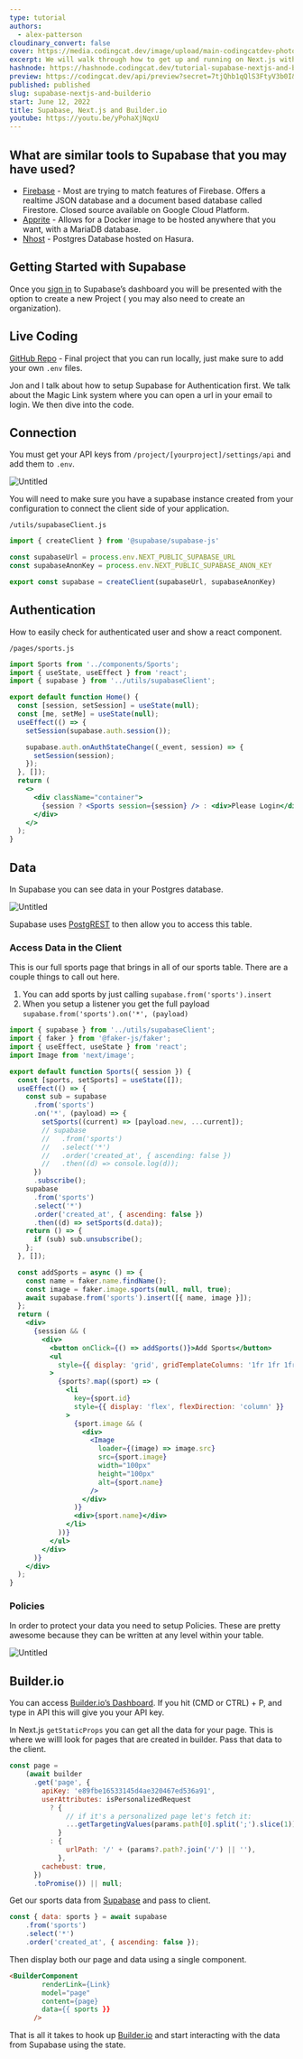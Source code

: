 ```yaml
---
type: tutorial
authors:
  - alex-patterson
cloudinary_convert: false
cover: https://media.codingcat.dev/image/upload/main-codingcatdev-photo/0.0.png
excerpt: We will walk through how to get up and running on Next.js with Supabase. Then we will build UI using http://builder.io/.
hashnode: https://hashnode.codingcat.dev/tutorial-supabase-nextjs-and-builderio
preview: https://codingcat.dev/api/preview?secret=7tjQhb1qQlS3FtyV3b0I&selectionType=tutorial&selectionSlug=supabase-nextjs-and-builderio&_id=5dd332cdc7504b7c98f12dfe63fc7271
published: published
slug: supabase-nextjs-and-builderio
start: June 12, 2022
title: Supabase, Next.js and Builder.io
youtube: https://youtu.be/yPohaXjNqxU
---
```


## What are similar tools to Supabase that you may have used?

- [Firebase](https://firebase.google.com/) - Most are trying to match features of Firebase. Offers a realtime JSON database and a document based database called Firestore. Closed source available on Google Cloud Platform.
- [Apprite](https://appwrite.io/) - Allows for a Docker image to be hosted anywhere that you want, with a MariaDB database.
- [Nhost](https://nhost.io/) - Postgres Database hosted on Hasura.

## Getting Started with Supabase

Once you [sign in](https://app.supabase.com/) to Supabase’s dashboard you will be presented with the option to create a new Project ( you may also need to create an organization).

## Live Coding

[GitHub Repo](https://github.com/codercatdev/supabase-nextjs.git) - Final project that you can run locally, just make sure to add your own `.env` files. 

Jon and I talk about how to setup Supabase for Authentication first. We talk about the Magic Link system where you can open a url in your email to login. We then dive into the code.

## Connection

You must get your API keys from `/project/[yourproject]/settings/api` and add them to `.env`. 

![Untitled](https://media.codingcat.dev/image/upload/v1657636587/main-codingcatdev-photo/44f90b08-4272-458f-b9c3-4888a426ff63.png)

You will need to make sure you have a supabase instance created from your configuration to connect the client side of your application.

`/utils/supabaseClient.js`

```jsx
import { createClient } from '@supabase/supabase-js'

const supabaseUrl = process.env.NEXT_PUBLIC_SUPABASE_URL
const supabaseAnonKey = process.env.NEXT_PUBLIC_SUPABASE_ANON_KEY

export const supabase = createClient(supabaseUrl, supabaseAnonKey)
```

## Authentication

How to easily check for authenticated user and show a react component.

`/pages/sports.js`

```jsx
import Sports from '../components/Sports';
import { useState, useEffect } from 'react';
import { supabase } from '../utils/supabaseClient';

export default function Home() {
  const [session, setSession] = useState(null);
  const [me, setMe] = useState(null);
  useEffect(() => {
    setSession(supabase.auth.session());

    supabase.auth.onAuthStateChange((_event, session) => {
      setSession(session);
    });
  }, []);
  return (
    <>
      <div className="container">
        {session ? <Sports session={session} /> : <div>Please Login</div>}
      </div>
    </>
  );
}
```

## Data

In Supabase you can see data in your Postgres database.

![Untitled](https://media.codingcat.dev/image/upload/v1657636587/main-codingcatdev-photo/1d13ceac-1187-4502-951a-118086192326.png)

Supabase uses [PostgREST](https://postgrest.org/en/stable/) to then allow you to access this table.

### Access Data in the Client

This is our full sports page that brings in all of our sports table. There are a couple things to call out here.

1. You can add sports by just calling `supabase.from('sports').insert`
2. When you setup a listener you get the full payload `supabase.from('sports').on('*', (payload)`

```jsx
import { supabase } from '../utils/supabaseClient';
import { faker } from '@faker-js/faker';
import { useEffect, useState } from 'react';
import Image from 'next/image';

export default function Sports({ session }) {
  const [sports, setSports] = useState([]);
  useEffect(() => {
    const sub = supabase
      .from('sports')
      .on('*', (payload) => {
        setSports((current) => [payload.new, ...current]);
        // supabase
        //   .from('sports')
        //   .select('*')
        //   .order('created_at', { ascending: false })
        //   .then((d) => console.log(d));
      })
      .subscribe();
    supabase
      .from('sports')
      .select('*')
      .order('created_at', { ascending: false })
      .then((d) => setSports(d.data));
    return () => {
      if (sub) sub.unsubscribe();
    };
  }, []);

  const addSports = async () => {
    const name = faker.name.findName();
    const image = faker.image.sports(null, null, true);
    await supabase.from('sports').insert([{ name, image }]);
  };
  return (
    <div>
      {session && (
        <div>
          <button onClick={() => addSports()}>Add Sports</button>
          <ul
            style={{ display: 'grid', gridTemplateColumns: '1fr 1fr 1fr 1fr' }}
          >
            {sports?.map((sport) => (
              <li
                key={sport.id}
                style={{ display: 'flex', flexDirection: 'column' }}
              >
                {sport.image && (
                  <div>
                    <Image
                      loader={(image) => image.src}
                      src={sport.image}
                      width="100px"
                      height="100px"
                      alt={sport.name}
                    />
                  </div>
                )}
                <div>{sport.name}</div>
              </li>
            ))}
          </ul>
        </div>
      )}
    </div>
  );
}
```

### Policies

In order to protect your data you need to setup Policies. These are pretty awesome because they can be written at any level within your table.

![Untitled](https://media.codingcat.dev/image/upload/v1657636587/main-codingcatdev-photo/e61b6631-ecf3-4dcc-a41a-281c090c7ad1.png)

## Builder.io

You can access [Builder.io’s Dashboard](https://builder.io/content). If you hit (CMD or CTRL) + P, and type in API this will give you your API key.

In Next.js `getStaticProps` you can get all the data for your page. This is where we willl look for pages that are created in builder. Pass that data to the client.

```jsx
const page =
    (await builder
      .get('page', {
        apiKey: 'e89fbe16533145d4ae320467ed536a91',
        userAttributes: isPersonalizedRequest
          ? {
              // if it's a personalized page let's fetch it:
              ...getTargetingValues(params.path[0].split(';').slice(1)),
            }
          : {
              urlPath: '/' + (params?.path?.join('/') || ''),
            },
        cachebust: true,
      })
      .toPromise()) || null;
```

Get our sports data from [Supabase](https://supabase.com/) and pass to client.

```jsx
const { data: sports } = await supabase
    .from('sports')
    .select('*')
    .order('created_at', { ascending: false });
```

Then display both our page and data using a single component.

```html
<BuilderComponent
        renderLink={Link}
        model="page"
        content={page}
        data={{ sports }}
      />
```

That is all it takes to hook up [Builder.io](http://Builder.io) and start interacting with the data from Supabase using the state.